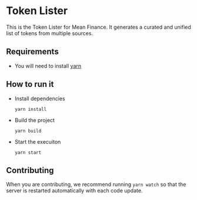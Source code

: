 # Token Lister

This is the Token Lister for Mean Finance. It generates a curated and unified list of tokens from multiple sources. 

## Requirements

- You will need to install [yarn](https://classic.yarnpkg.com/en/docs/install/)

## How to run it

- Install dependencies

  `yarn install`

- Build the project

  `yarn build`

- Start the execuiton

  `yarn start`

## Contributing

When you are contributing, we recommend running `yarn watch` so that the server is restarted automatically with each code update.
